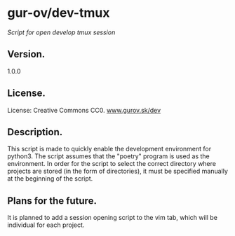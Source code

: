   # gur-ov/dev-tmux

*Script for open develop tmux session*

  ## Version.
 
1.0.0

  ## License.

License: Creative Commons CC0.
www.gurov.sk/dev

  ## Description.

This script is made to quickly enable the development environment for python3.
The script assumes that the "poetry" program is used as the environment.
In order for the script to select the correct directory where projects are stored (in the form of directories), it must be specified manually at the beginning of the script.

  ## Plans for the future.

It is planned to add a session opening script to the vim tab, which will be individual for each project. 
